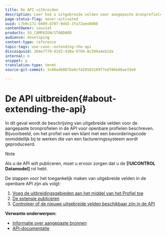 ```yaml
---
title: De API uitbreiden
description: Leer hoe u uitgebreide velden voor aangepaste bronprofielen beschikbaar maakt in de API voor openbare profielen.
page-status-flag: never-activated
uuid: c7b9c171-0409-4707-9d45-3fa72aee8008
contentOwner: sauviat
products: SG_CAMPAIGN/STANDARD
audience: developing
content-type: reference
topic-tags: use-case--extending-the-api
discoiquuid: 304e7779-42d2-430a-9704-8c599a4eb1da
internal: n
snippet: y
translation-type: tm+mt
source-git-commit: 3c80adb087be0cf420503169f7edf06bd8ae33e0

---
```



# De API uitbreiden{#about-extending-the-api}

In dit geval wordt de beschrijving van uitgebreide velden voor de aangepaste bronprofielen in de API voor openbare profielen beschreven. Bijvoorbeeld, om het profiel van een klant met een bevorderingscode onmiddellijk bij te werken die van een factureringssysteem wordt geproduceerd.

>[!NOTE]
>
>Als u de API wilt publiceren, moet u ervoor zorgen dat u de **[!UICONTROL Datamodel]** rol hebt.

De stappen voor het toegankelijk maken van uitgebreide velden in de openbare API zijn als volgt:

1. [Voeg de uitbreidingsgebieden aan het middel van het Profiel toe](../../developing/using/step-1--add-extension-fields-to-the-profile-resource.md)
1. [De extensie publiceren](../../developing/using/step-2--publish-the-extension.md)
1. [Controleer of de nieuwe uitgebreide velden beschikbaar zijn in de API](../../developing/using/step-3--verify-the-extension.md)

**Verwante onderwerpen:**

* [Informatie over aangepaste bronnen](../../developing/using/data-model-concepts.md)
* [API-documentatie](../../api/using/about-campaign-standard-apis.md)
